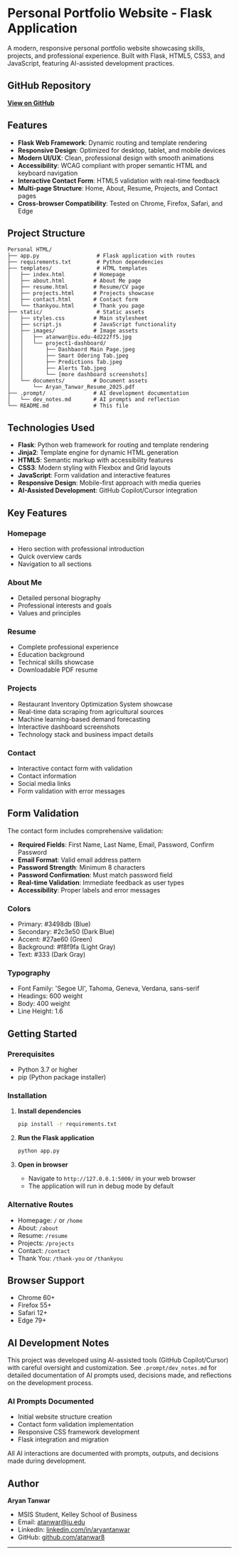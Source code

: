 # Personal Portfolio Website - Flask Application

A modern, responsive personal portfolio website showcasing skills, projects, and professional experience. Built with Flask, HTML5, CSS3, and JavaScript, featuring AI-assisted development practices.

## GitHub Repository

**[View on GitHub](https://github.com/atanwar8/personal-portfolio)**

## Features

- **Flask Web Framework**: Dynamic routing and template rendering
- **Responsive Design**: Optimized for desktop, tablet, and mobile devices
- **Modern UI/UX**: Clean, professional design with smooth animations
- **Accessibility**: WCAG compliant with proper semantic HTML and keyboard navigation
- **Interactive Contact Form**: HTML5 validation with real-time feedback
- **Multi-page Structure**: Home, About, Resume, Projects, and Contact pages
- **Cross-browser Compatibility**: Tested on Chrome, Firefox, Safari, and Edge

## Project Structure

```
Personal HTML/
├── app.py                  # Flask application with routes
├── requirements.txt        # Python dependencies
├── templates/              # HTML templates
│   ├── index.html         # Homepage
│   ├── about.html         # About Me page
│   ├── resume.html        # Resume/CV page
│   ├── projects.html      # Projects showcase
│   ├── contact.html       # Contact form
│   └── thankyou.html      # Thank you page
├── static/                 # Static assets
│   ├── styles.css         # Main stylesheet
│   ├── script.js          # JavaScript functionality
│   ├── images/            # Image assets
│   │   ├── atanwar@iu.edu-4d222ff5.jpg
│   │   └── project1-dashboard/
│   │       ├── Dashbaord Main Page.jpeg
│   │       ├── Smart Odering Tab.jpeg
│   │       ├── Predictions Tab.jpeg
│   │       ├── Alerts Tab.jpeg
│   │       └── [more dashboard screenshots]
│   └── documents/         # Document assets
│       └── Aryan_Tanwar_Resume_2025.pdf
├── .prompt/               # AI development documentation
│   └── dev_notes.md       # AI prompts and reflection
└── README.md              # This file
```

## Technologies Used

- **Flask**: Python web framework for routing and template rendering
- **Jinja2**: Template engine for dynamic HTML generation
- **HTML5**: Semantic markup with accessibility features
- **CSS3**: Modern styling with Flexbox and Grid layouts
- **JavaScript**: Form validation and interactive features
- **Responsive Design**: Mobile-first approach with media queries
- **AI-Assisted Development**: GitHub Copilot/Cursor integration

## Key Features

### Homepage
- Hero section with professional introduction
- Quick overview cards
- Navigation to all sections

### About Me
- Detailed personal biography
- Professional interests and goals
- Values and principles

### Resume
- Complete professional experience
- Education background
- Technical skills showcase
- Downloadable PDF resume

### Projects
- Restaurant Inventory Optimization System showcase
- Real-time data scraping from agricultural sources
- Machine learning-based demand forecasting
- Interactive dashboard screenshots
- Technology stack and business impact details

### Contact
- Interactive contact form with validation
- Contact information
- Social media links
- Form validation with error messages

## Form Validation

The contact form includes comprehensive validation:

- **Required Fields**: First Name, Last Name, Email, Password, Confirm Password
- **Email Format**: Valid email address pattern
- **Password Strength**: Minimum 8 characters
- **Password Confirmation**: Must match password field
- **Real-time Validation**: Immediate feedback as user types
- **Accessibility**: Proper labels and error messages

### Colors
- Primary: #3498db (Blue)
- Secondary: #2c3e50 (Dark Blue)
- Accent: #27ae60 (Green)
- Background: #f8f9fa (Light Gray)
- Text: #333 (Dark Gray)

### Typography
- Font Family: 'Segoe UI', Tahoma, Geneva, Verdana, sans-serif
- Headings: 600 weight
- Body: 400 weight
- Line Height: 1.6

## Getting Started

### Prerequisites
- Python 3.7 or higher
- pip (Python package installer)

### Installation

1. **Install dependencies**
   ```bash
   pip install -r requirements.txt
   ```

2. **Run the Flask application**
   ```bash
   python app.py
   ```

3. **Open in browser**
   - Navigate to `http://127.0.0.1:5000/` in your web browser
   - The application will run in debug mode by default

### Alternative Routes
- Homepage: `/` or `/home`
- About: `/about`
- Resume: `/resume`
- Projects: `/projects`
- Contact: `/contact`
- Thank You: `/thank-you` or `/thankyou`

## Browser Support

- Chrome 60+
- Firefox 55+
- Safari 12+
- Edge 79+

## AI Development Notes

This project was developed using AI-assisted tools (GitHub Copilot/Cursor) with careful oversight and customization. See `.prompt/dev_notes.md` for detailed documentation of AI prompts used, decisions made, and reflections on the development process.

### AI Prompts Documented
- Initial website structure creation
- Contact form validation implementation
- Responsive CSS framework development
- Flask integration and migration

All AI interactions are documented with prompts, outputs, and decisions made during development.

## Author

**Aryan Tanwar**
- MSIS Student, Kelley School of Business
- Email: atanwar@iu.edu
- LinkedIn: [linkedin.com/in/aryantanwar](https://linkedin.com/in/aryantanwar)
- GitHub: [github.com/atanwar8](https://github.com/atanwar8)

---
